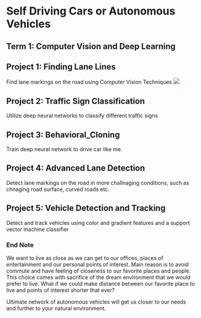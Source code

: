 # Self Driving Cars or Autonomous Vehicles

## Term 1: Computer Vision and Deep Learning

## Project 1: Finding Lane Lines
Find lane markings on the road using Computer Vision Techniques
<img src="https://github.com/ramilsharifsoy/Self_Driving_Car_ND/blob/master/5_P1_Finding_Lane_Lines/P1_Lane_Lines.png">

## Project 2: Traffic Sign Classification
Utilize deep neural networks to classify different traffic signs

## Project 3: Behavioral_Cloning
Train deep neural network to drive car like me.

## Project 4: Advanced Lane Detection
Detect lane markings on the road in more challnaging conditions, such as chnaging road surface, curved roads etc.

## Project 5: Vehicle Detection and Tracking
Detect and track vehicles using color and gradient features and a support vector machine classifier

### End Note
We want to live as close as we can get to our offices, places of entertainment and our personal points of interest. Main reason is to avoid commute and have feeling of closeness to our favorite places and people. This choice comes with sacrifice of the dream environment that we would prefer to live. What if we could make distance between our favorite place to live and points of interest shorter that ever? 

Ultimate network of autonomous vehicles will get us closer to our needs and further to your natural environment.

